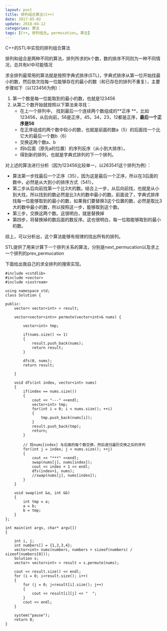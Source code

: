 ```yaml
---
layout: post
title: 排列组合算法(C++)
date: 2017-05-02
update: 2018-04-12
categories: 算法
tags: [C++, 排列组合, permucation, 算法]
---
```


C++的STL中实现的排列组合算法

<!--more-->

排列和组合是两种不同的算法，排列所求的k个数，数的排序不同则为一种不同情况，总共有k!中可能情况

求全排列最常用的算法就是按照字典式排序(STL)，字典式排序从第一位开始找最小的数，然后依次找每一位能够存在的最小的数（和已存在的排列不重复），主要步骤如下（以123456为例）：

1. 第一个数是每一位能取到的最小的数，也就是123456
2. 从第二个数开始就按照以下算法来寻找：
	* 在上一个排列中， 找到最后一个连续两个数组成的**正序 **，比如123456，从后向前，56是正序，45，34，23，12都是正序，**最后一个正序是56**
	* 在正序组成的两个数中较小的数，也就是前面的数a（5）的后面找一个比它大的最后一个数b（6）
	* 交换这两个数a、b
	* 将b后面（原先a的位置）的序列反序（从小到大排序）。
	* 得到新的排列，也就是字典式排列的下一个排列。

对上述的算法进行分析（因为123456比较单一，以263541这个排列为例）：

* 算法第一步找最后一个正序（35），因为这是最后一个正序，所以在3后面的数中，必然是从大到小的排序方式（541）。
* 第二步从后向前找第一个比3大的数。结合上一步，从后向前找，也就是从小到大找，所以找到的数必然是比3大的数中最小的数。前面说了，字典式排序找每一位能够取到的最小的数，如果我们要替换3这个位置的数，必然是取比3大的数中最小的数，所以按照这一步，能够取到这个数。
* 第三步，交换这两个数。这很明白，就是替换掉
* 第四步，将替换掉的数后面的数反序。这也很明白，每一位取能够取到的最小的数。

综上，可以分析出，这个算法能够有规律的找出所有的排列。
	 
STL提供了用来计算下一个排列关系的算法，分别是next_permucation以及求上一个排列的prev_permucation

下面给出我自己的求全排列的搜索实现。

```
#include <cstdlib>
#include <vector>
#include <iostream>

using namespace std;
class Solution {
    
public:
    vector< vector<int> > result;

    vector<vector<int>> permute(vector<int>& nums) {
        
        vector<int> tmp;
        
        if(nums.size() <= 1)
        {
            result.push_back(nums);
            return result;
        }
        
        dfs(0, nums);
        return result;
    
    }
    
    void dfs(int index, vector<int> nums)
    {
        if(index == nums.size())
        {
            cout << "---" <<endl;
            vector<int> tmp;
            for(int i = 0; i < nums.size(); ++i)
            {
				tmp.push_back(nums[i]);
            }
            result.push_back(tmp);
            return;
        }
        
        // 将nums[index] 与后面的每个数交换，然后递归遍历交换之后的序列
        for(int j = index; j < nums.size(); ++j)
        {
            cout << "***" <<endl;
            swap(nums[j], nums[index]);
            cout << index + 1 << endl;
            dfs(index+1, nums);  
            //swap(nums[j], nums[index]);
        }
    }
    
    void swap(int &a, int &b)
    {
        int tmp = a;
        a = b;
        b = tmp;
    }
};

int main(int args, char* argv[])
{

    int i, j;
    int numbers[] = {1,2,3,4};
	vector<int> nums(numbers, numbers + sizeof(numbers) / sizeof(numbers[0]));
	Solution s;
	vector< vector<int> > result = s.permute(nums);

	cout << result.size() << endl;
    for (i = 0; i<result.size(); i++)
    {
        for (j = 0; j<result[i].size(); j++)
        {
            cout << result[i][j] << "  ";
        }
        cout << endl;
    }

	system("pause");
	return 0;
}
```